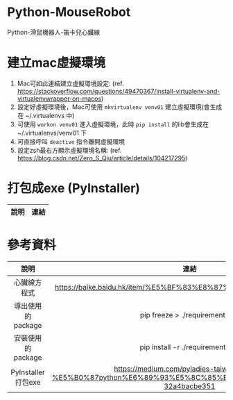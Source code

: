 # Python-MouseRobot
Python-滑鼠機器人-笛卡兒心臟線

# 建立mac虛擬環境
1. Mac可如此連結建立虛擬環境設定: (ref. https://stackoverflow.com/questions/49470367/install-virtualenv-and-virtualenvwrapper-on-macos)
2. 設定好虛擬環境後，Mac可使用 `mkvirtualenv venv01` 建立虛擬環境(會生成在 ~/.virtualenvs 中)
3. 可使用 `workon venv01` 進入虛擬環境，此時 `pip install` 的lib會生成在 ~/.virtualenvs/venv01 下
4. 可直接呼叫 `deactive` 指令離開虛擬環境
5. 設定zsh最右方顯示虛擬環境名稱: (ref. https://blog.csdn.net/Zero_S_Qiu/article/details/104217295)

# 打包成exe (PyInstaller)
|說明|連結|
|:-:|:-:|

# 參考資料
|說明|連結|
|:-:|:-:|
|心臟線方程式|https://baike.baidu.hk/item/%E5%BF%83%E8%87%9F%E7%B7%9A/10323843|
|導出使用的package|pip freeze > ./requirements.txt|
|安裝使用的package|pip install -r ./requirements.txt|
|PyInstaller打包exe|https://medium.com/pyladies-taiwan/python-%E5%B0%87python%E6%89%93%E5%8C%85%E6%88%90exe%E6%AA%94-32a4bacbe351|




